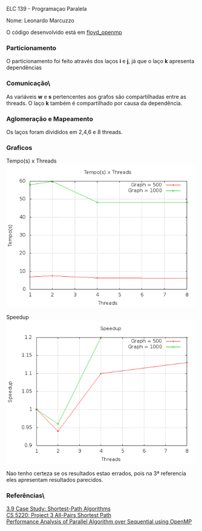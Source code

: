 ELC 139 - Programaçao Paralela

Nome: Leonardo Marcuzzo

O código desenvolvido está em [floyd_openmp](floyd_openmp)

### **Particionamento**

O particionamento foi feito através dos laços **i** e **j**, já que o laço **k** apresenta dependências

### **Comunicação**\

As variáveis **w** e **s** pertencentes aos grafos são compartilhadas entre as threads.
O laço **k** também é compartilhado por causa da dependência.

### **Aglomeração e Mapeamento**

Os laços foram divididos em 2,4,6 e 8 threads.

### **Graficos**
Tempo(s) x Threads
![](floyd_openmp/plot_tempo.png)

Speedup
![](floyd_openmp/speedup_floyd.png)

Nao tenho certeza se os resultados estao errados, pois na 3ª referencia eles apresentam resultados parecidos.

### **Referências**\
[3.9 Case Study: Shortest-Path Algorithms](http://www.mcs.anl.gov/~itf/dbpp/text/node35.html)\
[CS 5220: Project 3 All-Pairs Shortest Path](http://jontse.com/courses/files/cornell/cs5220/project03_path.pdf)\
[Performance Analysis of Parallel Algorithm over Sequential using OpenMP](http://www.iosrjournals.org/iosr-jce/papers/Vol16-issue2/Version-10/J0162105862.pdf)